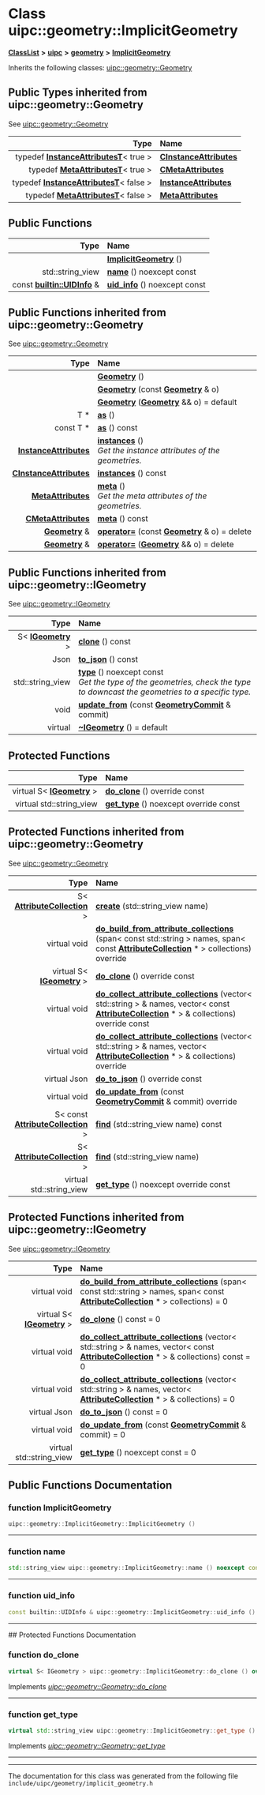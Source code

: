

# Class uipc::geometry::ImplicitGeometry



[**ClassList**](annotated.md) **>** [**uipc**](namespaceuipc.md) **>** [**geometry**](namespaceuipc_1_1geometry.md) **>** [**ImplicitGeometry**](classuipc_1_1geometry_1_1_implicit_geometry.md)








Inherits the following classes: [uipc::geometry::Geometry](classuipc_1_1geometry_1_1_geometry.md)
















## Public Types inherited from uipc::geometry::Geometry

See [uipc::geometry::Geometry](classuipc_1_1geometry_1_1_geometry.md)

| Type | Name |
| ---: | :--- |
| typedef [**InstanceAttributesT**](classuipc_1_1geometry_1_1_geometry_1_1_instance_attributes_t.md)&lt; true &gt; | [**CInstanceAttributes**](classuipc_1_1geometry_1_1_geometry.md#typedef-cinstanceattributes)  <br> |
| typedef [**MetaAttributesT**](classuipc_1_1geometry_1_1_geometry_1_1_meta_attributes_t.md)&lt; true &gt; | [**CMetaAttributes**](classuipc_1_1geometry_1_1_geometry.md#typedef-cmetaattributes)  <br> |
| typedef [**InstanceAttributesT**](classuipc_1_1geometry_1_1_geometry_1_1_instance_attributes_t.md)&lt; false &gt; | [**InstanceAttributes**](classuipc_1_1geometry_1_1_geometry.md#typedef-instanceattributes)  <br> |
| typedef [**MetaAttributesT**](classuipc_1_1geometry_1_1_geometry_1_1_meta_attributes_t.md)&lt; false &gt; | [**MetaAttributes**](classuipc_1_1geometry_1_1_geometry.md#typedef-metaattributes)  <br> |


























































## Public Functions

| Type | Name |
| ---: | :--- |
|   | [**ImplicitGeometry**](#function-implicitgeometry) () <br> |
|  std::string\_view | [**name**](#function-name) () noexcept const<br> |
|  const [**builtin::UIDInfo**](structuipc_1_1builtin_1_1_u_i_d_info.md) & | [**uid\_info**](#function-uid_info) () noexcept const<br> |


## Public Functions inherited from uipc::geometry::Geometry

See [uipc::geometry::Geometry](classuipc_1_1geometry_1_1_geometry.md)

| Type | Name |
| ---: | :--- |
|   | [**Geometry**](classuipc_1_1geometry_1_1_geometry.md#function-geometry-13) () <br> |
|   | [**Geometry**](classuipc_1_1geometry_1_1_geometry.md#function-geometry-23) (const [**Geometry**](classuipc_1_1geometry_1_1_geometry.md) & o) <br> |
|   | [**Geometry**](classuipc_1_1geometry_1_1_geometry.md#function-geometry-33) ([**Geometry**](classuipc_1_1geometry_1_1_geometry.md) && o) = default<br> |
|  T \* | [**as**](classuipc_1_1geometry_1_1_geometry.md#function-as-12) () <br> |
|  const T \* | [**as**](classuipc_1_1geometry_1_1_geometry.md#function-as-22) () const<br> |
|  [**InstanceAttributes**](classuipc_1_1geometry_1_1_geometry_1_1_instance_attributes_t.md) | [**instances**](classuipc_1_1geometry_1_1_geometry.md#function-instances-12) () <br>_Get the instance attributes of the geometries._  |
|  [**CInstanceAttributes**](classuipc_1_1geometry_1_1_geometry_1_1_instance_attributes_t.md) | [**instances**](classuipc_1_1geometry_1_1_geometry.md#function-instances-22) () const<br> |
|  [**MetaAttributes**](classuipc_1_1geometry_1_1_geometry_1_1_meta_attributes_t.md) | [**meta**](classuipc_1_1geometry_1_1_geometry.md#function-meta-12) () <br>_Get the meta attributes of the geometries._  |
|  [**CMetaAttributes**](classuipc_1_1geometry_1_1_geometry_1_1_meta_attributes_t.md) | [**meta**](classuipc_1_1geometry_1_1_geometry.md#function-meta-22) () const<br> |
|  [**Geometry**](classuipc_1_1geometry_1_1_geometry.md) & | [**operator=**](classuipc_1_1geometry_1_1_geometry.md#function-operator) (const [**Geometry**](classuipc_1_1geometry_1_1_geometry.md) & o) = delete<br> |
|  [**Geometry**](classuipc_1_1geometry_1_1_geometry.md) & | [**operator=**](classuipc_1_1geometry_1_1_geometry.md#function-operator_1) ([**Geometry**](classuipc_1_1geometry_1_1_geometry.md) && o) = delete<br> |


## Public Functions inherited from uipc::geometry::IGeometry

See [uipc::geometry::IGeometry](classuipc_1_1geometry_1_1_i_geometry.md)

| Type | Name |
| ---: | :--- |
|  S&lt; [**IGeometry**](classuipc_1_1geometry_1_1_i_geometry.md) &gt; | [**clone**](classuipc_1_1geometry_1_1_i_geometry.md#function-clone) () const<br> |
|  Json | [**to\_json**](classuipc_1_1geometry_1_1_i_geometry.md#function-to_json) () const<br> |
|  std::string\_view | [**type**](classuipc_1_1geometry_1_1_i_geometry.md#function-type) () noexcept const<br>_Get the type of the geometries, check the type to downcast the geometries to a specific type._  |
|  void | [**update\_from**](classuipc_1_1geometry_1_1_i_geometry.md#function-update_from) (const [**GeometryCommit**](classuipc_1_1geometry_1_1_geometry_commit.md) & commit) <br> |
| virtual  | [**~IGeometry**](classuipc_1_1geometry_1_1_i_geometry.md#function-igeometry) () = default<br> |




































































## Protected Functions

| Type | Name |
| ---: | :--- |
| virtual S&lt; [**IGeometry**](classuipc_1_1geometry_1_1_i_geometry.md) &gt; | [**do\_clone**](#function-do_clone) () override const<br> |
| virtual std::string\_view | [**get\_type**](#function-get_type) () noexcept override const<br> |


## Protected Functions inherited from uipc::geometry::Geometry

See [uipc::geometry::Geometry](classuipc_1_1geometry_1_1_geometry.md)

| Type | Name |
| ---: | :--- |
|  S&lt; [**AttributeCollection**](classuipc_1_1geometry_1_1_attribute_collection.md) &gt; | [**create**](classuipc_1_1geometry_1_1_geometry.md#function-create) (std::string\_view name) <br> |
| virtual void | [**do\_build\_from\_attribute\_collections**](classuipc_1_1geometry_1_1_geometry.md#function-do_build_from_attribute_collections) (span&lt; const std::string &gt; names, span&lt; const [**AttributeCollection**](classuipc_1_1geometry_1_1_attribute_collection.md) \* &gt; collections) override<br> |
| virtual S&lt; [**IGeometry**](classuipc_1_1geometry_1_1_i_geometry.md) &gt; | [**do\_clone**](classuipc_1_1geometry_1_1_geometry.md#function-do_clone) () override const<br> |
| virtual void | [**do\_collect\_attribute\_collections**](classuipc_1_1geometry_1_1_geometry.md#function-do_collect_attribute_collections-12) (vector&lt; std::string &gt; & names, vector&lt; const [**AttributeCollection**](classuipc_1_1geometry_1_1_attribute_collection.md) \* &gt; & collections) override const<br> |
| virtual void | [**do\_collect\_attribute\_collections**](classuipc_1_1geometry_1_1_geometry.md#function-do_collect_attribute_collections-22) (vector&lt; std::string &gt; & names, vector&lt; [**AttributeCollection**](classuipc_1_1geometry_1_1_attribute_collection.md) \* &gt; & collections) override<br> |
| virtual Json | [**do\_to\_json**](classuipc_1_1geometry_1_1_geometry.md#function-do_to_json) () override const<br> |
| virtual void | [**do\_update\_from**](classuipc_1_1geometry_1_1_geometry.md#function-do_update_from) (const [**GeometryCommit**](classuipc_1_1geometry_1_1_geometry_commit.md) & commit) override<br> |
|  S&lt; const [**AttributeCollection**](classuipc_1_1geometry_1_1_attribute_collection.md) &gt; | [**find**](classuipc_1_1geometry_1_1_geometry.md#function-find-12) (std::string\_view name) const<br> |
|  S&lt; [**AttributeCollection**](classuipc_1_1geometry_1_1_attribute_collection.md) &gt; | [**find**](classuipc_1_1geometry_1_1_geometry.md#function-find-22) (std::string\_view name) <br> |
| virtual std::string\_view | [**get\_type**](classuipc_1_1geometry_1_1_geometry.md#function-get_type) () noexcept override const<br> |


## Protected Functions inherited from uipc::geometry::IGeometry

See [uipc::geometry::IGeometry](classuipc_1_1geometry_1_1_i_geometry.md)

| Type | Name |
| ---: | :--- |
| virtual void | [**do\_build\_from\_attribute\_collections**](classuipc_1_1geometry_1_1_i_geometry.md#function-do_build_from_attribute_collections) (span&lt; const std::string &gt; names, span&lt; const [**AttributeCollection**](classuipc_1_1geometry_1_1_attribute_collection.md) \* &gt; collections) = 0<br> |
| virtual S&lt; [**IGeometry**](classuipc_1_1geometry_1_1_i_geometry.md) &gt; | [**do\_clone**](classuipc_1_1geometry_1_1_i_geometry.md#function-do_clone) () const = 0<br> |
| virtual void | [**do\_collect\_attribute\_collections**](classuipc_1_1geometry_1_1_i_geometry.md#function-do_collect_attribute_collections-12) (vector&lt; std::string &gt; & names, vector&lt; const [**AttributeCollection**](classuipc_1_1geometry_1_1_attribute_collection.md) \* &gt; & collections) const = 0<br> |
| virtual void | [**do\_collect\_attribute\_collections**](classuipc_1_1geometry_1_1_i_geometry.md#function-do_collect_attribute_collections-22) (vector&lt; std::string &gt; & names, vector&lt; [**AttributeCollection**](classuipc_1_1geometry_1_1_attribute_collection.md) \* &gt; & collections) = 0<br> |
| virtual Json | [**do\_to\_json**](classuipc_1_1geometry_1_1_i_geometry.md#function-do_to_json) () const = 0<br> |
| virtual void | [**do\_update\_from**](classuipc_1_1geometry_1_1_i_geometry.md#function-do_update_from) (const [**GeometryCommit**](classuipc_1_1geometry_1_1_geometry_commit.md) & commit) = 0<br> |
| virtual std::string\_view | [**get\_type**](classuipc_1_1geometry_1_1_i_geometry.md#function-get_type) () noexcept const = 0<br> |








## Public Functions Documentation




### function ImplicitGeometry 

```C++
uipc::geometry::ImplicitGeometry::ImplicitGeometry () 
```




<hr>



### function name 

```C++
std::string_view uipc::geometry::ImplicitGeometry::name () noexcept const
```




<hr>



### function uid\_info 

```C++
const builtin::UIDInfo & uipc::geometry::ImplicitGeometry::uid_info () noexcept const
```




<hr>
## Protected Functions Documentation




### function do\_clone 

```C++
virtual S< IGeometry > uipc::geometry::ImplicitGeometry::do_clone () override const
```



Implements [*uipc::geometry::Geometry::do\_clone*](classuipc_1_1geometry_1_1_geometry.md#function-do_clone)


<hr>



### function get\_type 

```C++
virtual std::string_view uipc::geometry::ImplicitGeometry::get_type () noexcept override const
```



Implements [*uipc::geometry::Geometry::get\_type*](classuipc_1_1geometry_1_1_geometry.md#function-get_type)


<hr>

------------------------------
The documentation for this class was generated from the following file `include/uipc/geometry/implicit_geometry.h`

